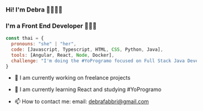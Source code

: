 ### Hi! I'm Debra 🙌🏻👋🏻
### I'm a Front End Developer 👩🏻‍💻

```javascript
const thai = {
  pronouns: "she" | "her",
  code: [Javascript, Typescript, HTML, CSS, Python, Java],
  tools: [Angular, React, Node, Docker],
  challenge: "I'm doing the #YoProgramo focused on Full Stack Java Development"
}
```
- 🔭 I am currently working on freelance projects

- 🌱 I am currently learning React and studying #YoProgramo

- 📫 How to contact me: email: debrafabbri@gmail.com

